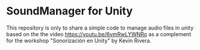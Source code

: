 # SoundManager for Unity

This repository is only to share a simple code to manage audio files in unity based on the the video https://youtu.be/6vmRwLYWNRo
as a complement for the workshop "Sonorización en Unity" by Kevin Rivera.
